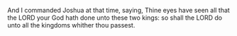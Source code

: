 And I commanded Joshua at that time, saying, Thine eyes have seen all that the LORD your God hath done unto these two kings: so shall the LORD do unto all the kingdoms whither thou passest.

